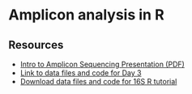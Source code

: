 # Amplicon analysis in R

## Resources
- [Intro to Amplicon Sequencing Presentation (PDF)](Lecture_Intro_Amplicon_Sequencing_Day3_Crandall.pdf)
- [Link to data files and code for Day 3](https://drive.google.com/file/d/1DNoElgaZ7vaACfZGva_qz1IXP0ZFp5Y4/view?usp=sharing)
- [Download data files and code for 16S R tutorial](https://drive.google.com/file/d/108D4IyIGRfav6NTDiwkpOP-CpNBQgWMW/view?usp=sharing)
 
